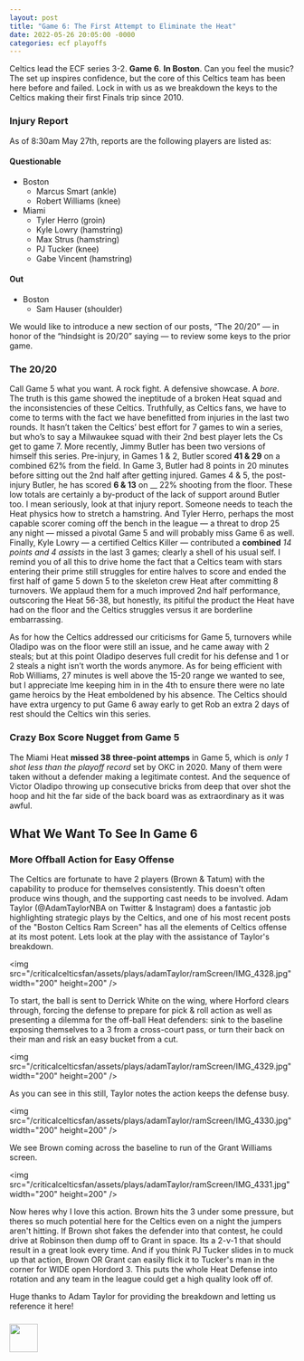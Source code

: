 ```yaml
---
layout: post
title: "Game 6: The First Attempt to Eliminate the Heat"
date: 2022-05-26 20:05:00 -0000
categories: ecf playoffs
---
```


Celtics lead the ECF series 3-2. __Game 6__. __In Boston__. Can you feel the music?  
The set up inspires confidence, but the core of this Celtics team has been here before and failed.
Lock in with us as we breakdown the keys to the Celtics making their first Finals trip since 2010.

### Injury Report
As of 8:30am May 27th, reports are the following players are listed as:
#### Questionable
- Boston
    - Marcus Smart (ankle)
    - Robert Williams (knee)
- Miami
    - Tyler Herro (groin)
    - Kyle Lowry (hamstring)
    - Max Strus (hamstring)
    - PJ Tucker (knee)
    - Gabe Vincent (hamstring)
#### Out
- Boston
    - Sam Hauser (shoulder)

We would like to introduce a new section of our posts, “The 20/20” — in honor of the “hindsight is 20/20” saying — to review some keys to the prior game.
### The 20/20
Call Game 5 what you want. A rock fight. A defensive showcase. A _bore_. The truth is this game showed the ineptitude of a broken Heat squad and the inconsistencies of these Celtics. Truthfully, as Celtics fans, we have to come to terms with the fact we have benefitted from injuries in the last two rounds. It hasn’t taken the Celtics’ best effort for 7 games to win a series, but who’s to say a Milwaukee squad with their 2nd best player lets the Cs get to game 7. More recently, Jimmy Butler has been two versions of himself this series. Pre-injury, in Games 1 & 2, Butler scored __41 & 29__ on a combined 62% from the field.  In Game 3, Butler had 8 points in 20 minutes before sitting out the 2nd half after getting injured. Games 4 & 5, the post-injury Butler, he has scored __6 & 13__ on __ 22% shooting from the floor. These low totals are certainly a by-product of the lack of support around Butler too. I mean seriously, look at that injury report. Someone needs to teach the Heat physics how to stretch a hamstring. And Tyler Herro, perhaps the most capable scorer coming off the bench in the league — a threat to drop 25 any night — missed a pivotal Game 5 and will probably miss Game 6 as well. Finally, Kyle Lowry — a certified Celtics Killer — contributed a __combined__ _14 points and 4 assists_ in the last 3 games; clearly a shell of his usual self. I remind you of all this to drive home the fact that a Celtics team with stars entering their prime still struggles for entire halves to score and ended the first half of game 5 down 5 to the skeleton crew Heat after committing 8 turnovers. We applaud them for a much improved 2nd half performance, outscoring the Heat 56-38, but honestly, its pitiful the product the Heat have had on the floor and the Celtics struggles versus it are borderline embarrassing. 

As for how the Celtics addressed our criticisms for Game 5, turnovers while Oladipo was on the floor were still an issue, and he came away with 2 steals; but at this point Oladipo deserves full credit for his defense and 1 or 2 steals a night isn’t worth the words anymore. As for being efficient with Rob Williams, 27 minutes is well above the 15-20 range we wanted to see, but I appreciate Ime keeping him in in the 4th to ensure there were no late game heroics by the Heat emboldened by his absence. The Celtics should have extra urgency to put Game 6 away early to get Rob an extra 2 days of rest should the Celtics win this series.

### Crazy Box Score Nugget from Game 5
The Miami Heat __missed 38 three-point attemps__ in Game 5, which is _only 1 shot less than the playoff record_ set by OKC in 2020. Many of them were taken without a defender making a legitimate contest. And the sequence of Victor Oladipo throwing up consecutive bricks from deep that over shot the hoop and hit the far side of the back board was as extraordinary as it was awful.

## What We Want To See In Game 6
### More Offball Action for Easy Offense
The Celtics are fortunate to have 2 players (Brown & Tatum) with the capability to produce for themselves consistently. This doesn't often produce wins though, and the supporting cast needs to be involved. Adam Taylor (@AdamTaylorNBA on Twitter & Instagram) does a fantastic job highlighting strategic plays by the Celtics, and one of his most recent posts of the "Boston Celtics Ram Screen" has all the elements of Celtics offense at its most potent. Lets look at the play with the assistance of Taylor's breakdown.

<img src="/criticalcelticsfan/assets/plays/adamTaylor/ramScreen/IMG_4328.jpg" width="200" height=200" />
                                                                                                     
To start, the ball is sent to Derrick White on the wing, where Horford clears through, forcing the defense to prepare for pick & roll action as well as presenting a dilemma for the off-ball Heat defenders: sink to the baseline exposing themselves to a 3 from a cross-court pass, or turn their back on their man and risk an easy bucket from a cut.                             
                                                                                                     
<img src="/criticalcelticsfan/assets/plays/adamTaylor/ramScreen/IMG_4329.jpg" width="200" height=200" />

As you can see in this still, Taylor notes the action keeps the defense busy.

<img src="/criticalcelticsfan/assets/plays/adamTaylor/ramScreen/IMG_4330.jpg" width="200" height=200" />
         
We see Brown coming across the baseline to run of the Grant Williams screen. 
                                                                                                     
<img src="/criticalcelticsfan/assets/plays/adamTaylor/ramScreen/IMG_4331.jpg" width="200" height=200" />

Now heres why I love this action. Brown hits the 3 under some pressure, but theres so much potential here for the Celtics even on a night the jumpers aren't hitting. If Brown shot fakes the defender into that contest, he could drive at Robinson then dump off to Grant in space. Its a 2-v-1 that should result in a great look every time. And if you think PJ Tucker slides in to muck up that action, Brown OR Grant can easily flick it to Tucker's man in the corner for WIDE open Hordord 3. This puts the whole Heat Defense into rotation and any team in the league could get a high quality look off of. 

Huge thanks to Adam Taylor for providing the breakdown and letting us reference it here!

### 

<img src="/criticalcelticsfan/assets/ccflogo.jpg" width="50" height="50" />
